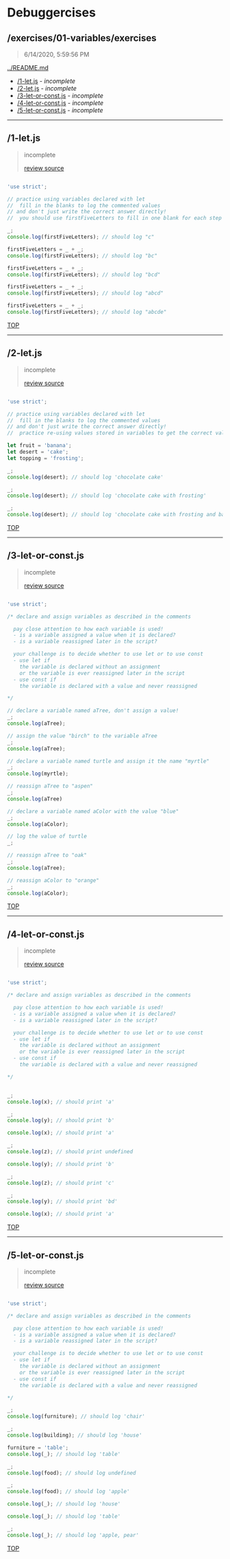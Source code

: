 # Debuggercises 

## /exercises/01-variables/exercises 

> 6/14/2020, 5:59:56 PM 

[../README.md](../README.md)

- [/1-let.js](#1-letjs) - _incomplete_ 
- [/2-let.js](#2-letjs) - _incomplete_ 
- [/3-let-or-const.js](#3-let-or-constjs) - _incomplete_ 
- [/4-let-or-const.js](#4-let-or-constjs) - _incomplete_ 
- [/5-let-or-const.js](#5-let-or-constjs) - _incomplete_ 

---

## /1-let.js 

> incomplete 
>
> [review source](../../../exercises/01-variables/exercises/1-let.js)

```txt

```

```js
'use strict';

// practice using variables declared with let
//  fill in the blanks to log the commented values
// and don't just write the correct answer directly!
//  you should use firstFiveLetters to fill in one blank for each step

_;
console.log(firstFiveLetters); // should log "c"

firstFiveLetters = _ + _;
console.log(firstFiveLetters); // should log "bc"

firstFiveLetters = _ + _;
console.log(firstFiveLetters); // should log "bcd"

firstFiveLetters = _ + _;
console.log(firstFiveLetters); // should log "abcd"

firstFiveLetters = _ + _;
console.log(firstFiveLetters); // should log "abcde"

```

[TOP](#debuggercises)

---

## /2-let.js 

> incomplete 
>
> [review source](../../../exercises/01-variables/exercises/2-let.js)

```txt

```

```js
'use strict';

// practice using variables declared with let
//  fill in the blanks to log the commented values
// and don't just write the correct answer directly!
//  practice re-using values stored in variables to get the correct value

let fruit = 'banana';
let desert = 'cake';
let topping = 'frosting';

_;
console.log(desert); // should log 'chocolate cake'

_;
console.log(desert); // should log 'chocolate cake with frosting'

_;
console.log(desert); // should log 'chocolate cake with frosting and banana'

```

[TOP](#debuggercises)

---

## /3-let-or-const.js 

> incomplete 
>
> [review source](../../../exercises/01-variables/exercises/3-let-or-const.js)

```txt

```

```js
'use strict';

/* declare and assign variables as described in the comments

  pay close attention to how each variable is used!
  - is a variable assigned a value when it is declared?
  - is a variable reassigned later in the script?

  your challenge is to decide whether to use let or to use const
  - use let if
    the variable is declared without an assignment
    or the variable is ever reassigned later in the script
  - use const if
    the variable is declared with a value and never reassigned

*/

// declare a variable named aTree, don't assign a value!
_;
console.log(aTree);

// assign the value "birch" to the variable aTree
_;
console.log(aTree);

// declare a variable named turtle and assign it the name "myrtle"
_;
console.log(myrtle);

// reassign aTree to "aspen"
_;
console.log(aTree)

// declare a variable named aColor with the value "blue"
_;
console.log(aColor);

// log the value of turtle
_;

// reassign aTree to "oak"
_;
console.log(aTree);

// reassign aColor to "orange"
_;
console.log(aColor);

```

[TOP](#debuggercises)

---

## /4-let-or-const.js 

> incomplete 
>
> [review source](../../../exercises/01-variables/exercises/4-let-or-const.js)

```txt

```

```js
'use strict';

/* declare and assign variables as described in the comments

  pay close attention to how each variable is used!
  - is a variable assigned a value when it is declared?
  - is a variable reassigned later in the script?

  your challenge is to decide whether to use let or to use const
  - use let if
    the variable is declared without an assignment
    or the variable is ever reassigned later in the script
  - use const if
    the variable is declared with a value and never reassigned

*/


_;
console.log(x); // should print 'a'

_;
console.log(y); // should print 'b'

console.log(x); // should print 'a'

_;
console.log(z); // should print undefined

console.log(y); // should print 'b'

_;
console.log(z); // should print 'c'

_;
console.log(y); // should print 'bd'

console.log(x); // should print 'a'

```

[TOP](#debuggercises)

---

## /5-let-or-const.js 

> incomplete 
>
> [review source](../../../exercises/01-variables/exercises/5-let-or-const.js)

```txt

```

```js
'use strict';

/* declare and assign variables as described in the comments

  pay close attention to how each variable is used!
  - is a variable assigned a value when it is declared?
  - is a variable reassigned later in the script?

  your challenge is to decide whether to use let or to use const
  - use let if
    the variable is declared without an assignment
    or the variable is ever reassigned later in the script
  - use const if
    the variable is declared with a value and never reassigned

*/

_;
console.log(furniture); // should log 'chair'

_;
console.log(building); // should log 'house'

furniture = 'table';
console.log(_); // should log 'table'

_;
console.log(food); // should log undefined

_;
console.log(food); // should log 'apple'

console.log(_); // should log 'house'

console.log(_); // should log 'table'

_;
console.log(_); // should log 'apple, pear'

```

[TOP](#debuggercises)

